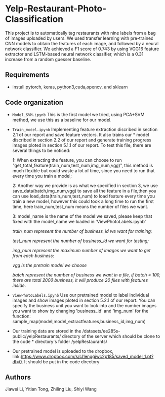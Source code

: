 # Yelp-Restaurant-Photo-Classification
This project is to automatically tag restaurants with nine labels from a bag of images uploaded by users. We used transfer learning with pre-trained CNN models to obtain the features of each image, and followed by a neural network classifier. We achieved a F1 score of 0.743 by using VGG16 feature extractor and LSTM-based neural network classifier, which is a 0.31 increase from a random guesser baseline. 

## Requirements
* install pytorch, keras, python3,cuda,opencv, and sklearn

## Code organization

* `Model_SVM.ipynb` This is the first model we tried, using PCA+SVM method, we use this as a baseline for our model.
* `Train_model.ipynb` Implementing feature extraction discribed in section 2.1 of our report and save feature vectors. It also trains our * model discribed in section 2.2 of our report and generate training progress images ploted in section 5.1.1 of our report. To test this file, there are several things to be noticed:

    1: When extracting the feature, you can choose to run "get_total_feature(train_num,test_num,img_num,vgg)", this method is much flexible but could waste a lot of time, since you need to run that every time you train a model; 

    2: Another way we provide is as what we specified in section 3, we use save_data(batch,img_num,vgg) to save all the feature in a file,then you can use load_data(train_num,test_num) to load feature every time you train a new model, however this could took a long time to run the first time, here train_num,test_num means the number of files we want.

    3: model_name is the name of the model we saved, please keep that fixed with the model_name we loaded in 'ViewPhotoLabels.ipynb'

     *train_num represent the number of business_id we want for training;*
 
     *test_num represent the number of business_id we want for testing;*
 
     *img_num represent the maximum number of images we want to get from each business;*
 
     *vgg is the pretrain model we choose*

     *batch represent the number of business we want in a file, if batch = 100, there are total 2000 business, it will produce 20 files with features inside.*

    
* `ViewPhotoLabels.ipynb` Use our pretrained model to label individual images and show images ploted in section 5.2.1 of our report.
You can specify the business unit you want to look into and the number images you want to show by changing 'business_id' and 'img_num' for the function: sample_map(model,model_extractfeatures,business_id,img_num)
* Our training data are stored in the /datasets/ee285s-public/yelpRestaurants/ directory of the server which should be clone to the code    * directory's folder /yelpRestaurants/
* Our pretrained model is uploaded to the dropbox, link:https://www.dropbox.com/s/cl1enggjwc2p185/saved_model_1.pt?dl=0. It should be       put in the code directory

## Authors
Jiawei Li, Yitian Tong, Zhiling Liu, Shiyi Wang

